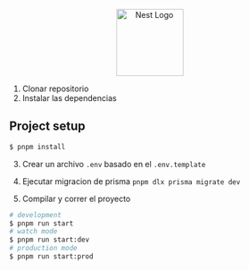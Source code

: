 <p align="center">
  <a href="http://nestjs.com/" target="blank"><img src="https://nestjs.com/img/logo-small.svg" width="120" alt="Nest Logo" /></a>
</p>

1. Clonar repositorio
2. Instalar las dependencias
## Project setup

```bash
$ pnpm install
```
3. Crear un archivo `.env` basado en el `.env.template`

4. Ejecutar migracion de prisma `pnpm dlx prisma migrate dev`

5. Compilar y correr el proyecto
```bash
# development
$ pnpm run start
# watch mode
$ pnpm run start:dev
# production mode
$ pnpm run start:prod
```
